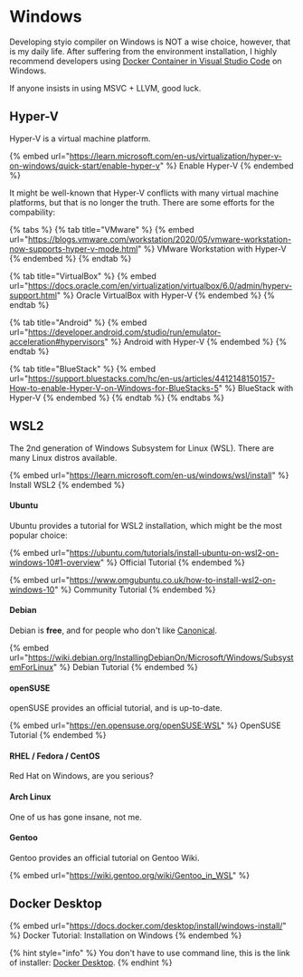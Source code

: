 # Windows

Developing styio compiler on Windows is NOT a wise choice, however, that is my daily life. After suffering from the environment installation, I highly recommend developers using [Docker Container in Visual Studio Code](https://code.visualstudio.com/docs/containers/overview) on Windows.&#x20;

If anyone insists in using MSVC + LLVM, good luck.&#x20;

## Hyper-V

Hyper-V is a virtual machine platform.&#x20;

{% embed url="https://learn.microsoft.com/en-us/virtualization/hyper-v-on-windows/quick-start/enable-hyper-v" %}
Enable Hyper-V
{% endembed %}

It might be well-known that Hyper-V conflicts with many virtual machine platforms, but that is no longer the truth. There are some efforts for the compability:

{% tabs %}
{% tab title="VMware" %}
{% embed url="https://blogs.vmware.com/workstation/2020/05/vmware-workstation-now-supports-hyper-v-mode.html" %}
VMware Workstation with Hyper-V
{% endembed %}
{% endtab %}

{% tab title="VirtualBox" %}
{% embed url="https://docs.oracle.com/en/virtualization/virtualbox/6.0/admin/hyperv-support.html" %}
Oracle VirtualBox with Hyper-V
{% endembed %}
{% endtab %}

{% tab title="Android" %}
{% embed url="https://developer.android.com/studio/run/emulator-acceleration#hypervisors" %}
Android with Hyper-V
{% endembed %}
{% endtab %}

{% tab title="BlueStack" %}
{% embed url="https://support.bluestacks.com/hc/en-us/articles/4412148150157-How-to-enable-Hyper-V-on-Windows-for-BlueStacks-5" %}
BlueStack with Hyper-V
{% endembed %}
{% endtab %}
{% endtabs %}

## WSL2

The 2nd generation of Windows Subsystem for Linux (WSL). There are many Linux distros available.&#x20;

{% embed url="https://learn.microsoft.com/en-us/windows/wsl/install" %}
Install WSL2
{% endembed %}

#### Ubuntu

Ubuntu provides a tutorial for WSL2 installation, which might be the most popular choice:

{% embed url="https://ubuntu.com/tutorials/install-ubuntu-on-wsl2-on-windows-10#1-overview" %}
Official Tutorial
{% endembed %}

{% embed url="https://www.omgubuntu.co.uk/how-to-install-wsl2-on-windows-10" %}
Community Tutorial
{% endembed %}

#### Debian

Debian is **free**, and for people who don't like [Canonical](https://canonical.com/).

{% embed url="https://wiki.debian.org/InstallingDebianOn/Microsoft/Windows/SubsystemForLinux" %}
Debian Tutorial
{% endembed %}

#### openSUSE

openSUSE provides an official tutorial, and is up-to-date.

{% embed url="https://en.opensuse.org/openSUSE:WSL" %}
OpenSUSE Tutorial
{% endembed %}

#### RHEL / Fedora / CentOS

Red Hat on Windows, are you serious?&#x20;

#### Arch Linux

One of us has gone insane, not me.

#### Gentoo

Gentoo provides an official tutorial on Gentoo Wiki.

{% embed url="https://wiki.gentoo.org/wiki/Gentoo_in_WSL" %}

## Docker Desktop

{% embed url="https://docs.docker.com/desktop/install/windows-install/" %}
Docker Tutorial: Installation on Windows
{% endembed %}

{% hint style="info" %}
You don't have to use command line, this is the link of installer: [Docker Desktop](https://desktop.docker.com/win/main/amd64/Docker%20Desktop%20Installer.exe).
{% endhint %}
